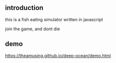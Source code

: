 ## introduction
this is a fish eating simulator written in javascript

join the game, and dont die

## demo
https://theamusing.github.io/deep-ocean/demo.html

